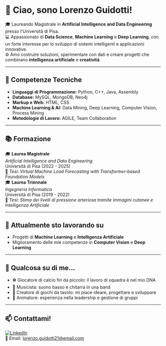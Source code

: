 # 👋 Ciao, sono Lorenzo Guidotti!

🎓 Laureando Magistrale in **Artificial Intelligence and Data Engineering** presso l'Università di Pisa.  
💻 Appassionato di **Data Science**, **Machine Learning** e **Deep Learning**, con un forte interesse per lo sviluppo di sistemi intelligenti e applicazioni innovative.  
⚙️ Amo costruire soluzioni, sperimentare con dati e creare progetti che combinano **intelligenza artificiale** e **creatività**.

---

## 🚀 Competenze Tecniche

- **Linguaggi di Programmazione:** Python, C++, Java, Assembly  
- **Database:** MySQL, MongoDB, Neo4j  
- **Markup e Web:** HTML, CSS  
- **Machine Learning & AI:** Data Mining, Deep Learning, Computer Vision, Process Mining  
- **Metodologie di Lavoro:** AGILE, Team Collaboration

---

## 📚 Formazione

🎓 **Laurea Magistrale**  
*Artificial Intelligence and Data Engineering*  
Università di Pisa (2022 - 2025)  
📌 *Tesi*: *Virtual Machine Load Forecasting with Transformer-based Foundation Models*  
🎓 **Laurea Triennale**  
*Ingegneria Informatica*  
Università di Pisa (2019 - 2022)  
📌 *Tesi*: *Stima dei livelli di pressione arteriosa tramite immagini cutanee e Intelligenza Artificiale*  

---

## 🌱 Attualmente sto lavorando su
- Progetti di **Machine Learning** e **Intelligenza Artificiale**
- Miglioramento delle mie competenze in **Computer Vision** e **Deep Learning**

---

## 🎸 Qualcosa su di me...
- ⚽ Giocatore di calcio fin da piccolo: il lavoro di squadra è nel mio DNA  
- 🎸 Musicista: suono basso e chitarra in una band  
- 🎲 Creatore di giochi da tavolo: mi piace ideare, progettare e sviluppare  
- 🎤 Animatore: esperienza nella leadership e gestione di gruppi

---

## 📫 Contattami!
[![LinkedIn](https://img.shields.io/badge/LinkedIn-blue?style=for-the-badge&logo=linkedin)](https://www.linkedin.com/in/lorenzo-guidotti-7ab125355/)  
📧 Email: lorenzo.guidotti21@email.com
